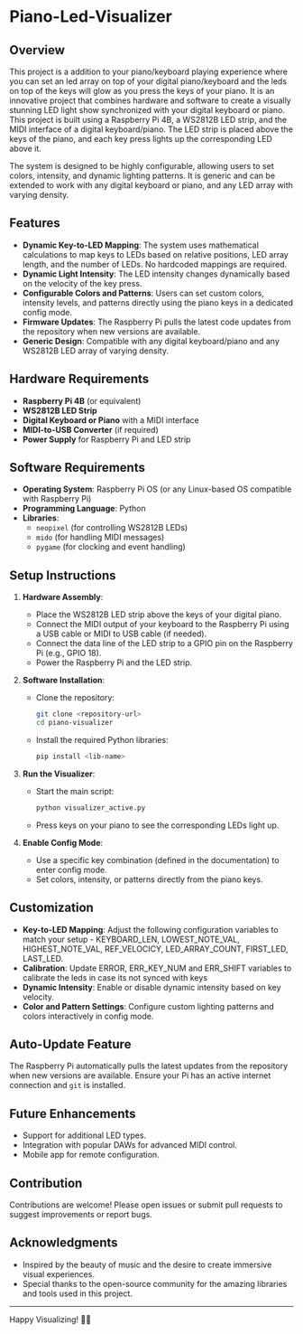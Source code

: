 # Piano-Led-Visualizer

## Overview
This project is a addition to your piano/keyboard playing experience where you can set an led array on top of your digital piano/keyboard and the leds on top of the keys will glow as you press the keys of your piano.
It is an innovative project that combines hardware and software to create a visually stunning LED light show synchronized with your digital keyboard or piano. This project is built using a Raspberry Pi 4B, a WS2812B LED strip, and the MIDI interface of a digital keyboard/piano. The LED strip is placed above the keys of the piano, and each key press lights up the corresponding LED above it. 

The system is designed to be highly configurable, allowing users to set colors, intensity, and dynamic lighting patterns. It is generic and can be extended to work with any digital keyboard or piano, and any LED array with varying density.

## Features
- **Dynamic Key-to-LED Mapping**: The system uses mathematical calculations to map keys to LEDs based on relative positions, LED array length, and the number of LEDs. No hardcoded mappings are required.
- **Dynamic Light Intensity**: The LED intensity changes dynamically based on the velocity of the key press.
- **Configurable Colors and Patterns**: Users can set custom colors, intensity levels, and patterns directly using the piano keys in a dedicated config mode.
- **Firmware Updates**: The Raspberry Pi pulls the latest code updates from the repository when new versions are available.
- **Generic Design**: Compatible with any digital keyboard/piano and any WS2812B LED array of varying density.

## Hardware Requirements
- **Raspberry Pi 4B** (or equivalent)
- **WS2812B LED Strip**
- **Digital Keyboard or Piano** with a MIDI interface
- **MIDI-to-USB Converter** (if required)
- **Power Supply** for Raspberry Pi and LED strip

## Software Requirements
- **Operating System**: Raspberry Pi OS (or any Linux-based OS compatible with Raspberry Pi)
- **Programming Language**: Python
- **Libraries**: 
  - `neopixel` (for controlling WS2812B LEDs)
  - `mido` (for handling MIDI messages)
  - `pygame` (for clocking and event handling)

## Setup Instructions
1. **Hardware Assembly**:
   - Place the WS2812B LED strip above the keys of your digital piano.
   - Connect the MIDI output of your keyboard to the Raspberry Pi using a USB cable or MIDI to USB cable (if needed).
   - Connect the data line of the LED strip to a GPIO pin on the Raspberry Pi (e.g., GPIO 18).
   - Power the Raspberry Pi and the LED strip.

2. **Software Installation**:
   - Clone the repository:
     ```bash
     git clone <repository-url>
     cd piano-visualizer
     ```
   - Install the required Python libraries:
     ```bash
     pip install <lib-name>
     ```

3. **Run the Visualizer**:
   - Start the main script:
     ```bash
     python visualizer_active.py
     ```
   - Press keys on your piano to see the corresponding LEDs light up.

4. **Enable Config Mode**:
   - Use a specific key combination (defined in the documentation) to enter config mode.
   - Set colors, intensity, or patterns directly from the piano keys.

## Customization
- **Key-to-LED Mapping**: Adjust the following configuration variables to match your setup - KEYBOARD_LEN, LOWEST_NOTE_VAL, HIGHEST_NOTE_VAL, REF_VELOCICY, LED_ARRAY_COUNT, FIRST_LED, LAST_LED.
- **Calibration**: Update ERROR, ERR_KEY_NUM and ERR_SHIFT variables to calibrate the leds in case its not synced with keys
- **Dynamic Intensity**: Enable or disable dynamic intensity based on key velocity.
- **Color and Pattern Settings**: Configure custom lighting patterns and colors interactively in config mode.

## Auto-Update Feature
The Raspberry Pi automatically pulls the latest updates from the repository when new versions are available. Ensure your Pi has an active internet connection and `git` is installed.

## Future Enhancements
- Support for additional LED types.
- Integration with popular DAWs for advanced MIDI control.
- Mobile app for remote configuration.

## Contribution
Contributions are welcome! Please open issues or submit pull requests to suggest improvements or report bugs.

## Acknowledgments
- Inspired by the beauty of music and the desire to create immersive visual experiences.
- Special thanks to the open-source community for the amazing libraries and tools used in this project.

---

Happy Visualizing! 🎹✨
